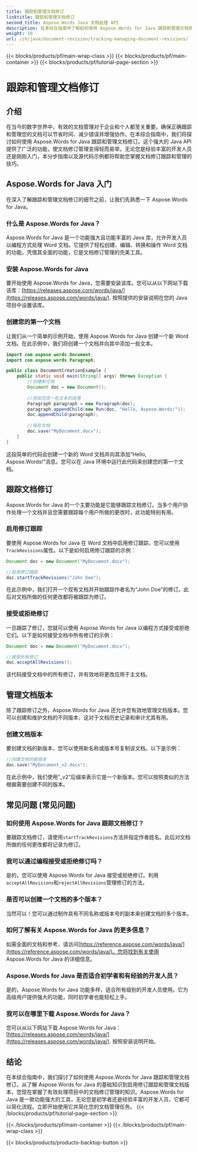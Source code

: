 ```yaml
---
title: 跟踪和管理文档修订
linktitle: 跟踪和管理文档修订
second_title: Aspose.Words Java 文档处理 API
description: 在本综合指南中了解如何使用 Aspose.Words for Java 跟踪和管理文档修订。获取分步说明和源代码示例。
weight: 10
url: /zh/java/document-revision/tracking-managing-document-revisions/
---
```


{{< blocks/products/pf/main-wrap-class >}}
{{< blocks/products/pf/main-container >}}
{{< blocks/products/pf/tutorial-page-section >}}

# 跟踪和管理文档修订


## 介绍

在当今的数字世界中，有效的文档管理对于企业和个人都至关重要。确保正确跟踪和管理您的文档可以节省时间、减少错误并增强协作。在本综合指南中，我们将探讨如何使用 Aspose.Words for Java 跟踪和管理文档修订。这个强大的 Java API 提供了广泛的功能，使文档修订管理变得轻而易举。无论您是经验丰富的开发人员还是刚刚入门，本分步指南以及源代码示例都将帮助您掌握文档修订跟踪和管理的技巧。

## Aspose.Words for Java 入门

在深入了解跟踪和管理文档修订的细节之前，让我们先熟悉一下 Aspose.Words for Java。

### 什么是 Aspose.Words for Java？

Aspose.Words for Java 是一个功能强大且功能丰富的 Java 库，允许开发人员以编程方式处理 Word 文档。它提供了轻松创建、编辑、转换和操作 Word 文档的功能。凭借其全面的功能，它是文档修订管理的完美工具。

### 安装 Aspose.Words for Java

要开始使用 Aspose.Words for Java，您需要安装该库。您可以从以下网站下载该库：[https://releases.aspose.com/words/java/](https://releases.aspose.com/words/java/). 按照提供的安装说明在您的 Java 项目中设置该库。

### 创建您的第一个文档

让我们从一个简单的示例开始，使用 Aspose.Words for Java 创建一个新 Word 文档。在此示例中，我们将创建一个文档并向其中添加一些文本。

```java
import com.aspose.words.Document;
import com.aspose.words.Paragraph;

public class DocumentCreationExample {
    public static void main(String[] args) throws Exception {
        //创建新文档
        Document doc = new Document();
        
        //添加包含一些文本的段落
        Paragraph paragraph = new Paragraph(doc);
        paragraph.appendChild(new Run(doc, "Hello, Aspose.Words!"));
        doc.appendChild(paragraph);
        
        //保存文档
        doc.save("MyDocument.docx");
    }
}
```

这段简单的代码会创建一个新的 Word 文档并向其添加“Hello, Aspose.Words!”消息。您可以在 Java 环境中运行此代码来创建您的第一个文档。

## 跟踪文档修订

Aspose.Words for Java 的一个主要功能是它能够跟踪文档修订。当多个用户协作处理一个文档并且您需要跟踪每个用户所做的更改时，此功能特别有用。

### 启用修订跟踪

要使用 Aspose.Words for Java 在 Word 文档中启用修订跟踪，您可以使用`TrackRevisions`属性。以下是如何启用修订跟踪的示例：

```java
Document doc = new Document("MyDocument.docx");

//启用修订跟踪
doc.startTrackRevisions("John Doe");
```

在此示例中，我们打开一个现有文档并开始跟踪作者名为“John Doe”的修订。此后对文档所做的任何更改都将被跟踪为修订。

### 接受或拒绝修订

一旦跟踪了修订，您就可以使用 Aspose.Words for Java 以编程方式接受或拒绝它们。以下是如何接受文档中所有修订的示例：

```java
Document doc = new Document("MyDocument.docx");

//接受所有修订
doc.acceptAllRevisions();
```

该代码接受文档中的所有修订，并有效地将更改应用于主文档。

## 管理文档版本

除了跟踪修订之外，Aspose.Words for Java 还允许您有效地管理文档版本。您可以创建和维护文档的不同版本，这对于文档历史记录和审计尤其有用。

### 创建文档版本

要创建文档的新版本，您可以使用新名称或版本号复制该文档。以下是示例：

```java
//创建文档的新版本
doc.save("MyDocument_v2.docx");
```

在此示例中，我们使用“_v2”后缀来表示它是一个新版本。您可以按照类似的方法根据需要创建不同的版本。

## 常见问题 (常见问题)

### 如何使用 Aspose.Words for Java 跟踪文档修订？

要跟踪文档修订，请使用`startTrackRevisions`方法并指定作者姓名。此后对文档所做的任何更改都将记录为修订。

### 我可以通过编程接受或拒绝修订吗？

是的，您可以使用 Aspose.Words for Java 接受或拒绝修订。利用`acceptAllRevisions`和`rejectAllRevisions`管理修订的方法。

### 是否可以创建一个文档的多个版本？

当然可以！您可以通过制作具有不同名称或版本号的副本来创建文档的多个版本。

### 如何了解有关 Aspose.Words for Java 的更多信息？

如需全面的文档和参考，请访问[https://reference.aspose.com/words/java/](https://reference.aspose.com/words/java/)。您将找到有关使用 Aspose.Words for Java 的详细信息。

### Aspose.Words for Java 是否适合初学者和有经验的开发人员？

是的，Aspose.Words for Java 功能多样，适合所有级别的开发人员使用。它为高级用户提供强大的功能，同时初学者也能轻松上手。

### 我可以在哪里下载 Aspose.Words for Java？

您可以从以下网站下载 Aspose.Words for Java：[https://releases.aspose.com/words/java/](https://releases.aspose.com/words/java/). 按照安装说明开始。

## 结论

在本综合指南中，我们探讨了如何使用 Aspose.Words for Java 跟踪和管理文档修订。从了解 Aspose.Words for Java 的基础知识到启用修订跟踪和管理文档版本，您现在掌握了有效处理项目中的文档修订管理的知识。Aspose.Words for Java 是一款功能强大的工具，无论您是初学者还是经验丰富的开发人员，它都可以简化流程。立即开始使用它并简化您的文档管理任务。
{{< /blocks/products/pf/tutorial-page-section >}}

{{< /blocks/products/pf/main-container >}}
{{< /blocks/products/pf/main-wrap-class >}}

{{< blocks/products/products-backtop-button >}}
